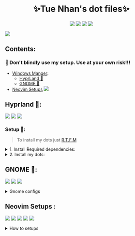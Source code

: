 <div align="center">
    <h1>✨Tue Nhan's dot files✨</h1>
    <h3></h3>
</div>

<div align="center">

![](https://img.shields.io/github/last-commit/iamverysimp1e/dots?color=C9CBFF&logoColor=D9E0EE&labelColor=302D41&style=for-the-badge)
![](https://img.shields.io/github/stars/iamverysimp1e/dots?color=C9CBFF&logoColor=D9E0EE&labelColor=302D41&style=for-the-badge)
[![](https://img.shields.io/badge/Neovim-0.9+-blueviolet.svg?style=for-the-badge&logo=Neovim&color=C9CBFF&logoColor=D9E0EE&labelColor=302D41&)](https://github.com/neovim/neovim)
[![](https://img.shields.io/github/repo-size/iamverysimp1e/dots?color=%23DDB6F2&label=SIZE&logo=codesandbox&style=for-the-badge&logoColor=D9E0EE&labelColor=302D41)](https://github.com/iamverysimp1e/dots)

</div>

![](https://github.com/iamverysimp1e/dots/blob/main/ScreenShots/combinedImages.png)

## Contents:

### **👻 Don't blindly use my setup. Use at your own risk!!!**

- [Windows Manger]():
  - [HyprLand 🍚](#hypr)
  - [GNOME 🍙](#gnome)
- [Neovim Setups](#neovim)
  ![](https://github.com/iamverysimp1e/dots/blob/main/ScreenShots/Other/vim_logo.png)

## Hyprland 🍚<a name = "hypr"></a>:

![](https://github.com/iamverysimp1e/dots/blob/main/ScreenShots/HyprLand/Rice1.png)
![](https://github.com/iamverysimp1e/dots/blob/main/ScreenShots/HyprLand/Rice2.png)
![](https://github.com/iamverysimp1e/dots/blob/main/ScreenShots/HyprLand/Rice3.png)

### Setup 🔧:

> To install my dots just [R.T.F.M](https://en.wikipedia.org/wiki/RTFM)

<details><summary> 1. Install Required dependencies: </summary><blockquote>

⚠️ This setup instructions only provided for Arch Linux (and other Arch-based distributions)

- First of all, Install the newest [Hyprland](https://hyprland.org/) using this [guide](https://wiki.hyprland.org/Getting-Started/Installation/) depend on your Distro:

  ```zsh
  yay -S hyprland-git
  ```

- Install Rofi, Dunst, Waybar and Alacritty(optional):

  ```
  yay -S rofi dunst waybar-hyprland-git alacritty
  ```

</blockquote></details>

<details><summary>2. Install my dots:</summary><blockquote>

> Clone the repos

```zsh
git clone https://github.com/iamverysimp1e/dots
cd dots/.config
```

> Copy configs file + Wallpaper

```zsh
cp -r waybar alacritty hypr rofi dunst ~/.config
# Wallpaper
cp -r Wallpaper ~/Pictures
```

> Install a few font

Necessary Font:

- [FiraCode Nerd Font](https://github.com/ryanoasis/nerd-fonts/releases/download/v2.2.2/FiraCode.zip)
- [JetBrains Mono Nerd Font](https://github.com/ryanoasis/nerd-fonts/releases/download/v2.2.2/JetBrainsMono.zip)

Optional Font:

- [NotoColorEmoji](https://github.com/googlefonts/noto-emoji/raw/main/fonts/NotoColorEmoji.ttf)
- [Codicon](https://github.com/microsoft/vscode-codicons/raw/main/dist/codicon.ttf)

Once you download them and unpack them, place them into ~/.fonts or ~/.local/share/fonts.

Then run this command for your system to detect the newly installed fonts.

```
fc-cache -fv
```

Congratulations! You had installed this beautiful rice on your machine🍚
Log out your current desktop session and login to Hyprland:)

## Credits

Thanks to [R/unixporn community](https://www.reddit.com/r/unixporn/) & [Hyprland Development Discord servier](https://discord.com/invite/hQ9XvMUjjr)

</blockquote></details>

## GNOME 🍙<a name = "gnome"></a>:

![](https://github.com/iamverysimp1e/Public-Dot-Files/blob/main/ScreenShots/Gnome_Rice/Rice1.png)
![](https://github.com/iamverysimp1e/Public-Dot-Files/blob/main/ScreenShots/Gnome_Rice/Rice2.png)
![](https://github.com/iamverysimp1e/Public-Dot-Files/blob/main/ScreenShots/Gnome_Rice/Rice3.png)

<details><summary> Gnome configs </summary><blockquote>

- GTK Themes: Based on [AestheticStuff by Rxyhn](https://github.com/rxyhn/AestheticStuff)

- GTK Icons:[Papirus icons ](https://www.gnome-look.org/p/1166289)

- [Mutter Rounded (Optional)](https://github.com/yilozt/mutter-rounded): Windows manager for GNOME (for blur windows effect)
- [Gnome Shell Extensions](https://extensions.gnome.org/):

  - [Aylur's Widget](https://extensions.gnome.org/extension/5338/aylurs-widgets/): Beautiful Plugins with customizable bar
  - [Blur My Shell](https://extensions.gnome.org/extension/3193/blur-my-shell/): Blur the gnome shell
  - [User Themes](https://extensions.gnome.org/extension/19/user-themes/): Load shell themes from user directories
  - [Color Picker](https://extensions.gnome.org/extension/3396/color-picker/): The simple color picker for gnome shell
  - [Compiz alike magic lamp effect](https://extensions.gnome.org/extension/3740/compiz-alike-magic-lamp-effect/): Magic lamp effect alike the macOS minimize effect
  - [Extension List](https://extensions.gnome.org/extension/3088/extension-list/): A Simple Gnome shell extension manager in the top panel
  - [Just Perfection](https://extensions.gnome.org/extension/3843/just-perfection/): SImple tweak tools to customize the gnome shell and disable some UI Features
  - [Open Weather](https://extensions.gnome.org/extension/750/openweather/): A simple weather app for gnome shell
  - [Sound Input & Output Device Chooser](https://extensions.gnome.org/extension/906/sound-output-device-chooser/):Shows a list of sound output and input devices (similar to gnome sound settings) in the status menu below the volume slider.
  - [Unite](https://extensions.gnome.org/extension/1287/unite/): Remove the title bars of the windows for the minimalist in windows
  - [Vitals](https://extensions.gnome.org/extension/1460/vitals/): A simple system monitor on the top bar
  - [gtk title bar](https://extensions.gnome.org/extension/1732/gtk-title-bar/):remove title bar for non-gtk apps with minimal inference
  - [Rounded Window Corners](https://extensions.gnome.org/extension/5237/rounded-window-corners/): Rounded corners for all windows

  - Bar (based on [smooth by Aylur Themes ](https://github.com/Aylur/dotfiles/tree/main/Smooth/gnome-shell)):

    **DISCLAIMER ⚠️: This bar color mod is still in progress and some color sections may not appear correctly if you want to contribute really grateful about that !**

    - Install all of the Extensions above then copy .themes to ~/.themes
    - Open Gnome tweaks -> Appearance -> Shell -> Choose Smooth

- Gnome tweaks (for apply themes and icons ) installation:

  ```fish
  sudo apt update && sudo apt upgrade
  sudo apt install gnome-tweaks
  ```

    </blockquote></details>
  </blockquote></details>

## Neovim Setups <a name = "neovim"></a>:

![](https://github.com/iamverysimp1e/Public-Dot-Files/blob/main/ScreenShots/Neovim/neovim_rice1.png)
![](https://github.com/iamverysimp1e/Public-Dot-Files/blob/main/ScreenShots/Neovim/neovim_rice2.png)
![](https://github.com/iamverysimp1e/Public-Dot-Files/blob/main/ScreenShots/Neovim/neovim_rice3.png)
![](https://github.com/iamverysimp1e/Public-Dot-Files/blob/main/ScreenShots/Neovim/neovim_rice4.png)
![](https://github.com/iamverysimp1e/Public-Dot-Files/blob/main/ScreenShots/Neovim/neovim_rice5.png)

<details><summary>How to setups</summary><blockquote>
  </blockquote>

- Setups:

```
├── init.lua
├── lua
│  └── user
│     ├── alpha.lua
│     ├── autocommands.lua
│     ├── autopairs.lua
│     ├── bufferline.lua
│     ├── cmp.lua
│     ├── colorizer.lua
│     ├── colorscheme.lua
│     ├── comment.lua
│     ├── gitsigns.lua
│     ├── impatient.lua
│     ├── indentline.lua
│     ├── keymaps.lua
│     ├── lsp
│     │  ├── configs.lua
│     │  ├── handlers.lua
│     │  ├── init.lua
│     │  ├── null-ls.lua
│     │  └── settings
│     │     ├── jsonls.lua
│     │     ├── pyright.lua
│     │     └── sumneko_lua.lua
│     ├── lualine.lua
│     ├── nvim-transparent.lua
│     ├── nvim-tree.lua
│     ├── options.lua
│     ├── plugins.lua
│     ├── project.lua
│     ├── syntax.lua
│     ├── telescope.lua
│     ├── toggleterm.lua
│     ├── treesitter.lua
│     └── whichkey.lua
└── plugin
   └── packer_compiled.lua
```

- **Installations**:

```fish
sudo add-apt-repository ppa:neovim-ppa/unstable
sudo apt update && sudo apt upgrade
sudo apt install neovim
```

- Get healthy:
  - Open nvim and enter the following:
  ```
  :checkhealth
  ```
  - You probably notice you don't have support for copy and paste also that python and node haven't been setup
    - On Ubuntu:
    ```
    sudo apt install xsel
    ```
    - On Arch:
    ```
    sudo pacman -S xsel
    ```
  - Next we need to install python support (Node is optional)
    - Neovim python support:
    ```
    pip install pynvim
    # or
    pip3 install pynvim
    ```
    - Neovim Node support
    ```
    npm i -g neovim
    ```
- Other optional package for formatting & finding text:):

  - Prettier

  ```bash
  npm install -g prettier
  ```

  - Black (Python formatter)

  ```bash
  pip install black
  ```

  - Ripgrep

  ```
  paru -S ripgrep
  ```

- On Fedora you have to install c++ and lstdc++ :

```bash
sudo dnf install g++
#and
sudo yum install glibc-static libstdc++-static -y;
```

- On windows you have to install
  - [gcc]():
    ```bash
    sccop install gcc
    ```
  - [Zig]()
    ```bash
    scoop install zig
    ```

</details>
</blockquote></details>
